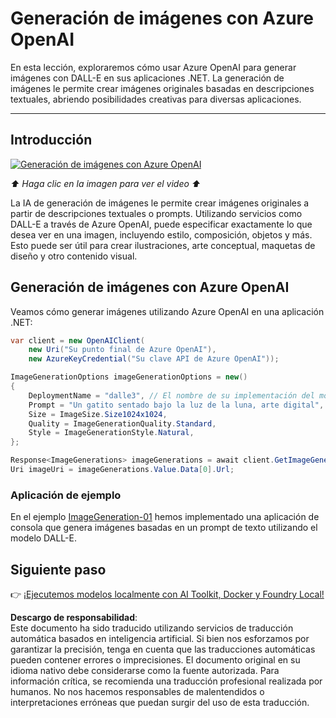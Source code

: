 # Generación de imágenes con Azure OpenAI

En esta lección, exploraremos cómo usar Azure OpenAI para generar imágenes con DALL-E en sus aplicaciones .NET. La generación de imágenes le permite crear imágenes originales basadas en descripciones textuales, abriendo posibilidades creativas para diversas aplicaciones.

---

## Introducción

[![Generación de imágenes con Azure OpenAI](https://img.youtube.com/vi/ru3U8MHbFFI/0.jpg)](https://youtu.be/ru3U8MHbFFI?feature=shared)

_⬆️ Haga clic en la imagen para ver el video ⬆️_

La IA de generación de imágenes le permite crear imágenes originales a partir de descripciones textuales o prompts. Utilizando servicios como DALL-E a través de Azure OpenAI, puede especificar exactamente lo que desea ver en una imagen, incluyendo estilo, composición, objetos y más. Esto puede ser útil para crear ilustraciones, arte conceptual, maquetas de diseño y otro contenido visual.

## Generación de imágenes con Azure OpenAI

Veamos cómo generar imágenes utilizando Azure OpenAI en una aplicación .NET:

```csharp
var client = new OpenAIClient(
    new Uri("Su punto final de Azure OpenAI"), 
    new AzureKeyCredential("Su clave API de Azure OpenAI"));

ImageGenerationOptions imageGenerationOptions = new()
{
    DeploymentName = "dalle3", // El nombre de su implementación del modelo DALL-E en Azure OpenAI
    Prompt = "Un gatito sentado bajo la luz de la luna, arte digital",
    Size = ImageSize.Size1024x1024,
    Quality = ImageGenerationQuality.Standard,
    Style = ImageGenerationStyle.Natural,
};

Response<ImageGenerations> imageGenerations = await client.GetImageGenerationsAsync(imageGenerationOptions);
Uri imageUri = imageGenerations.Value.Data[0].Url;
```

### Aplicación de ejemplo

En el ejemplo [ImageGeneration-01](./src/ImageGeneration-01) hemos implementado una aplicación de consola que genera imágenes basadas en un prompt de texto utilizando el modelo DALL-E.

## Siguiente paso

👉 [¡Ejecutemos modelos localmente con AI Toolkit, Docker y Foundry Local!](../../../03-CoreGenerativeAITechniques/06-LocalModelRunners.md)

**Descargo de responsabilidad**:  
Este documento ha sido traducido utilizando servicios de traducción automática basados en inteligencia artificial. Si bien nos esforzamos por garantizar la precisión, tenga en cuenta que las traducciones automáticas pueden contener errores o imprecisiones. El documento original en su idioma nativo debe considerarse como la fuente autorizada. Para información crítica, se recomienda una traducción profesional realizada por humanos. No nos hacemos responsables de malentendidos o interpretaciones erróneas que puedan surgir del uso de esta traducción.
